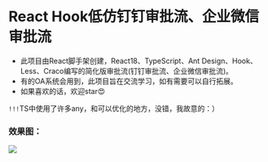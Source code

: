 # React Hook低仿钉钉审批流、企业微信审批流

- 此项目由React脚手架创建，React18、TypeScript、Ant Design、Hook、Less、Craco编写的简化版审批流(钉钉审批流、企业微信审批流)。
- 有的OA系统会用到，此项目旨在交流学习，如有需要可以自行拓展。
- 如果喜欢的话，欢迎star😍

`!!!`TS中使用了许多any，和可以优化的地方，没错，我故意的：）

### 效果图：
<img src="./src/assets/images/spl.png" crossorigin="anonymous" />


